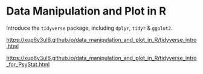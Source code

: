 # Data Manipulation and Plot in R

Introduce the `tidyverse` package, including `dplyr`, `tidyr` & `ggplot2`.

https://xup6y3ul6.github.io/data_manipulation_and_plot_in_R/tidyverse_intro.html

https://xup6y3ul6.github.io/data_manipulation_and_plot_in_R/tidyverse_intro_for_PsyStat.html
